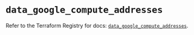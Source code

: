 # `data_google_compute_addresses`

Refer to the Terraform Registry for docs: [`data_google_compute_addresses`](https://registry.terraform.io/providers/hashicorp/google/5.15.0/docs/data-sources/compute_addresses).
